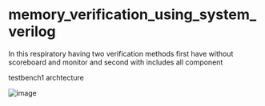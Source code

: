 # memory_verification_using_system_verilog
In this respiratory having two verification methods first have without scoreboard and monitor and second with includes all component

testbench1 archtecture

![image](https://user-images.githubusercontent.com/72481400/100047204-e382a100-2e37-11eb-945c-e6aca0c99e60.png)
